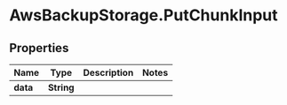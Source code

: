 # AwsBackupStorage.PutChunkInput

## Properties

Name | Type | Description | Notes
------------ | ------------- | ------------- | -------------
**data** | **String** |  | 


